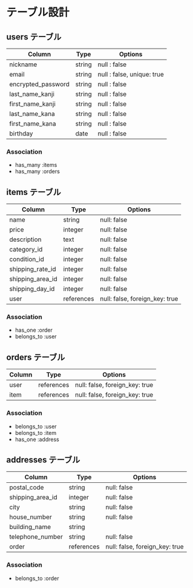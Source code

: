 
# テーブル設計

## users テーブル

| Column                    | Type    | Options       |
| ---------                 | ------  | -----------   |
| nickname                  | string  | null  : false |
| email                     | string  | null  : false, unique: true |
| encrypted_password        | string  | null  : false |
| last_name_kanji           | string  | null  : false |
| first_name_kanji          | string  | null  : false |
| last_name_kana            | string  | null  : false |
| first_name_kana           | string  | null  : false |
| birthday                  | date    | null  : false |

### Association

- has_many :items
- has_many :orders

## items テーブル

| Column           | Type       | Options     |
| --------------   | ------     | ----------- |
| name             | string     | null: false |
| price            | integer    | null: false |
| description      | text       | null: false |
| category_id      | integer    | null: false |
| condition_id     | integer    | null: false |
| shipping_rate_id | integer    | null: false |
| shipping_area_id | integer    | null: false |
| shipping_day_id  | integer    | null: false |
| user             | references | null: false, foreign_key: true |

### Association

- has_one :order
- belongs_to :user 

## orders テーブル

| Column              | Type       | Options                        |
| ------              | ---------- | ------------------------------ |
| user                | references | null: false, foreign_key: true |
| item                | references | null: false, foreign_key: true |


### Association

- belongs_to :user
- belongs_to :item
- has_one :address

## addresses テーブル

| Column              | Type       | Options                        |
| -------             | ---------- | ------------------------------ |
| postal_code         | string     | null: false |
| shipping_area_id    | integer    | null: false |
| city                | string     | null: false |
| house_number        | string     | null: false |
| building_name       | string     | 
| telephone_number    | string     | null: false |
| order               | references | null: false, foreign_key: true |

### Association

- belongs_to :order
